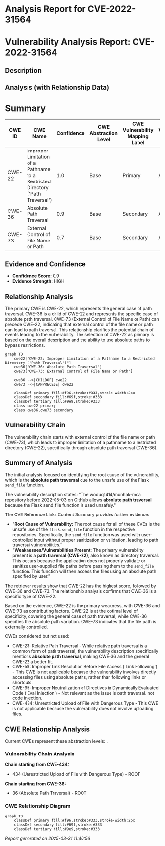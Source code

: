 # Analysis Report for CVE-2022-31564

# Vulnerability Analysis Report: CVE-2022-31564

## Description



## Analysis (with Relationship Data)

# Summary
| CWE ID | CWE Name | Confidence | CWE Abstraction Level | CWE Vulnerability Mapping Label | CWE-Vulnerability Mapping Notes |
|---|---|---|---|---|---|
| CWE-22 | Improper Limitation of a Pathname to a Restricted Directory ('Path Traversal') | 1.0 | Base | Primary | Allowed |
| CWE-36 | Absolute Path Traversal | 0.9 | Base | Secondary | Allowed |
| CWE-73 | External Control of File Name or Path | 0.7 | Base | Secondary | Allowed |

## Evidence and Confidence

*   **Confidence Score:** 0.9
*   **Evidence Strength:** HIGH

## Relationship Analysis
The primary CWE is CWE-22, which represents the general case of path traversal. CWE-36 is a child of CWE-22 and represents the specific case of absolute path traversal. CWE-73 (External Control of File Name or Path) can precede CWE-22, indicating that external control of the file name or path can lead to path traversal. This relationship clarifies the potential chain of events leading to the vulnerability. The selection of CWE-22 as primary is based on the overall description and the ability to use absolute paths to bypass restrictions.

```mermaid
graph TD
    cwe22["CWE-22: Improper Limitation of a Pathname to a Restricted Directory ('Path Traversal')"]
    cwe36["CWE-36: Absolute Path Traversal"]
    cwe73["CWE-73: External Control of File Name or Path"]

    cwe36 -->|CHILDOF| cwe22
    cwe73 -->|CANPRECEDE| cwe22

    classDef primary fill:#f96,stroke:#333,stroke-width:2px
    classDef secondary fill:#69f,stroke:#333
    classDef tertiary fill:#9e9,stroke:#333
    class cwe22 primary
    class cwe36,cwe73 secondary
```

## Vulnerability Chain
The vulnerability chain starts with external control of the file name or path (CWE-73), which leads to improper limitation of a pathname to a restricted directory (CWE-22), specifically through absolute path traversal (CWE-36).

## Summary of Analysis
The initial analysis focused on identifying the root cause of the vulnerability, which is the **absolute path traversal** due to the unsafe use of the Flask `send_file` function.

The vulnerability description states: "The woduq1414/munhak-moa repository before 2022-05-03 on GitHub allows **absolute path traversal** because the Flask send_file function is used unsafely."

The CVE Reference Links Content Summary provides further evidence:
*   "**Root Cause of Vulnerability:** The root cause for all of these CVEs is the unsafe use of the `flask.send_file` function in the respective repositories. Specifically, the `send_file` function was used with user-controlled input without proper sanitization or validation, leading to path traversal vulnerabilities."
*   "**Weaknesses/Vulnerabilities Present**: The primary vulnerability present is a **path traversal (CWE-22)**, also known as directory traversal. This occurs because the application does not properly validate or sanitize user-supplied file paths before passing them to the `send_file` function. This function will then access the files using an absolute path specified by user."

The retriever results show that CWE-22 has the highest score, followed by CWE-36 and CWE-73. The relationship analysis confirms that CWE-36 is a specific type of CWE-22.

Based on the evidence, CWE-22 is the primary weakness, with CWE-36 and CWE-73 as contributing factors. CWE-22 is at the optimal level of specificity, covering the general case of path traversal, while CWE-36 specifies the absolute path variation. CWE-73 indicates that the file path is externally controlled.

CWEs considered but not used:
*   CWE-23: Relative Path Traversal - While relative path traversal is a common form of path traversal, the vulnerability description specifically mentions **absolute path traversal**, making CWE-36 and the general CWE-22 a better fit.
*   CWE-59: Improper Link Resolution Before File Access ('Link Following') - This CWE is not applicable because the vulnerability involves directly accessing files using absolute paths, rather than following links or shortcuts.
*   CWE-95: Improper Neutralization of Directives in Dynamically Evaluated Code ('Eval Injection') - Not relevant as the issue is path traversal, not code injection.
*   CWE-434: Unrestricted Upload of File with Dangerous Type - This CWE is not applicable because the vulnerability does not involve uploading files.


## CWE Relationship Analysis

Current CWEs represent these abstraction levels: .


### Vulnerability Chain Analysis

**Chain starting from CWE-434:**
- 434 (Unrestricted Upload of File with Dangerous Type) - ROOT


**Chain starting from CWE-36:**
- 36 (Absolute Path Traversal) - ROOT



### CWE Relationship Diagram

```mermaid
graph TD
    classDef primary fill:#f96,stroke:#333,stroke-width:2px
    classDef secondary fill:#69f,stroke:#333
    classDef tertiary fill:#9e9,stroke:#333
```



*Report generated on 2025-03-31 11:40:56*
